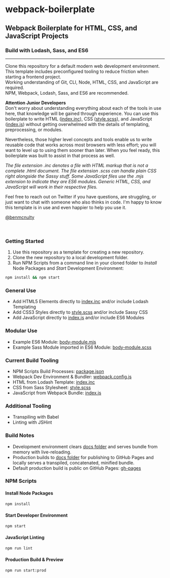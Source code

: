 # webpack-boilerplate
## Webpack Boilerplate for HTML, CSS, and JavaScript Projects
### Build with Lodash, Sass, and ES6
---
  
Clone this repository for a default modern web development environment.  
This template includes preconfigured tooling to reduce friction when starting a frontend project.  
Working understanding of Git, CLI, Node, HTML, CSS, and JavaScript are required.  
NPM, Webpack, Lodash, Sass, and ES6 are recommended.  
  

**Attention Junior Developers**  
Don't worry about understanding everything about each of the tools in use here, 
that knowledge will be gained through experience. 
You can use this boilerplate to write HTML ([index.inc](/src/html/index.inc)), CSS ([style.scss](/src/css/style.scss)), and JavaScript ([index.js](/src/js/index.js)) without getting overwhelmed with the details of templating, preprocessing, or modules.  
  
Nevertheless, those higher level concepts and tools enable us to write reusable code that works across most browsers with less effort; you will want to level up to using them sooner than later. When you feel ready, this boilerplate was built to assist in that process as well.  
  
*The file extension .inc denotes a file with HTML markup that is not a complete .html document. The file extension .scss can handle plain CSS right alongside the Sassy stuff. Some JavaScript files use the .mjs extension to indicate they are ES6 modules. Generic HTML, CSS, and JavaScript will work in their respective files.*
  
Feel free to reach out on Twitter if you have questions, are struggling, or just want to chat with someone who also thinks in code. I'm happy to know this template is in use and even happier to help you use it.  
  
[@benmcnulty](https://twitter.com/BenMcNulty)  
&nbsp;  
&nbsp;  

### Getting Started
1. Use this repository as a template for creating a new repository.
2. Clone the new repository to a local development folder.
3. Run NPM Scripts from a command line in your cloned folder to *Install* Node Packages and *Start* Development Environment:
```sh
npm install && npm start
```
  
### General Use
* Add HTML5 Elements directly to [index.inc](/src/html/index.inc) and/or include Lodash Templating
* Add CSS3 Styles directly to [style.scss](/src/css/style.scss) and/or include Sassy CSS
* Add JavaScript directly to [index.js](/src/js/index.js) and/or include ES6 Modules
  
### Modular Use
* Example ES6 Module: [body-module.mjs](/src/js/body-module.mjs)
* Example Sass Module imported in ES6 Module: [body-module.scss](/src/css/body-module.scss)
  
### Current Build Tooling
* NPM Scripts Build Processes: [package.json](/package.json)
* Webpack Dev Environment & Bundler: [webpack.config.js](/webpack.config.js)
* HTML from Lodash Template: [index.inc](/src/html/index.inc)
* CSS from Sass Stylesheet: [style.scss](/src/css/style.scss)
* JavaScript from Webpack Bundle: [index.js](/src/js/index.js)
  
### Additional Tooling
* Transpiling with Babel
* Linting with JSHint
  
### Build Notes
* Development environment clears [docs folder](/docs/) and serves bundle from memory with live-reloading.
* Production builds to [docs folder](/docs/) for publishing to GitHub Pages and locally serves a transpiled, concatenated, minified bundle.
* Default production build is public on GitHub Pages: [gh-pages](https://benmcnulty.github.io/webpack-boilerplate/)
  
### NPM Scripts
#### Install Node Packages
```sh
npm install
```
  
#### Start Developer Environment
```sh
npm start
```
  
#### JavaScript Linting
```sh
npm run lint
```
  
#### Production Build & Preview
```sh
npm run start:prod
```
  